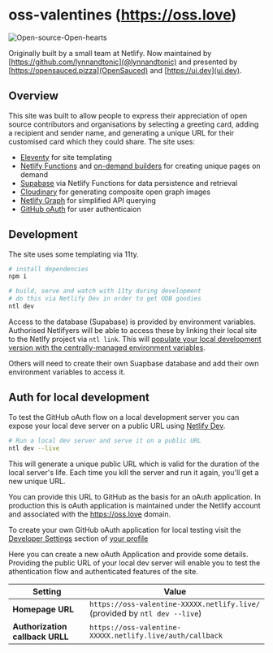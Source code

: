 # oss-valentines (https://oss.love)

![Open-source-Open-hearts](https://github.com/lynnandtonic/oss-valentines/assets/871315/b2acbd97-c16b-44c7-93d2-df510ae72a22)

Originally built by a small team at Netlify.
Now maintained by [https://github.com/lynnandtonic](@lynnandtonic) and presented by [https://opensauced.pizza](OpenSauced) and [https://ui.dev](ui.dev).

## Overview

This site was built to allow people to express their appreciation of open source contributors and organisations by selecting a greeting card, adding a recipient and sender name, and generating a unique URL for their customised card which they could share. The site uses:

- [Eleventy](https://11ty.dev) for site templating
- [Netlify Functions](https://www.netlify.com/products/functions) and [on-demand builders](https://docs.netlify.com/configure-builds/on-demand-builders/) for creating unique pages on demand
- [Supabase](https://supabase.com/) via Netlify Functions for data persistence and retrieval
- [Cloudinary](https://cloudinary.com/) for generating composite open graph images
- [Netlify Graph](https://www.netlify.com/blog/announcing-netlify-graph-a-faster-way-for-teams-to-develop-web-apps-with-apis) for simplified API querying
- [GitHub oAuth](https://docs.github.com/en/developers/apps/building-oauth-apps/authorizing-oauth-apps) for user authenticaion


## Development

The site uses some templating via 11ty. 

```bash
# install dependencies
npm i

# build, serve and watch with 11ty during development
# do this via Netlify Dev in order to get ODB goodies
ntl dev
```

Access to the database (Supabase) is provided by environment variables. Authorised Netlifyers will be able to access these by linking their local site to the Netlfy project via `ntl link`. This will [populate your local development version with the centrally-managed environment variables](https://www.netlify.com/blog/2021/12/10/more-tips-for-environment-variables-and-netlify-cli/).

Others will need to create their own Suapbase database and add their own environment variables to access it.


## Auth for local development

To test the GitHub oAuth flow on a local development server you can expose your local deve server on a public URL using [Netlify Dev](https://www.netlify.com/products/cli).

```bash
# Run a local dev server and serve it on a public URL
ntl dev --live
```

This will generate a unique public URL which is valid for the duration of the local server's life. Each time you kill the server and run it again, you'll get a new unique URL.

You can provide this URL to GitHub as the basis for an oAuth application. In production this is oAuth application is maintained under the Netlify account and associated with the https://oss.love domain.

To create your own GitHub oAuth application for local testing visit the [Developer Settings](https://github.com/settings/developers) section of [your profile](https://github.com/settings/profile)

Here you can create a new oAuth Application and provide some details. Providing the public URL of your local dev server will enable you to test the athentication flow and authenticated features of the site.

| Setting | Value |
| ----- | -------- |
| **Homepage URL** | `https://oss-valentine-XXXXX.netlify.live/` (provided by `ntl dev --live`) |
| **Authorization callback URLL** | `https://oss-valentine-XXXXX.netlify.live/auth/callback` |



